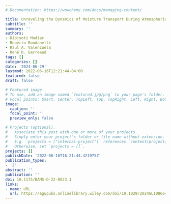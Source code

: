 ```yaml
---
# Documentation: https://wowchemy.com/docs/managing-content/

title: Unraveling the Dynamics of Moisture Transport During Atmospheric Rivers Producing Rainfall in the Southern Andes
subtitle: ''
summary: ''
authors:
- Dipjyoti Mudiar
- Roberto Rondanelli
- Raul A. Valenzuela
- René D. Garreaud
tags: []
categories: []
date: '2024-06-29'
lastmod: 2022-06-16T12:21:44-04:00
featured: false
draft: false

# Featured image
# To use, add an image named `featured.jpg/png` to your page's folder.
# Focal points: Smart, Center, TopLeft, Top, TopRight, Left, Right, BottomLeft, Bottom, BottomRight.
image:
  caption: ''
  focal_point: ''
  preview_only: false

# Projects (optional).
#   Associate this post with one or more of your projects.
#   Simply enter your project's folder or file name without extension.
#   E.g. `projects = ["internal-project"]` references `content/project/deep-learning/index.md`.
#   Otherwise, set `projects = []`.
projects: []
publishDate: '2022-06-16T16:21:44.421975Z'
publication_types:
- '2'
abstract: ''
publication: ''
doi: 10.1175/BAMS-D-22-0023.1
links:
- name: URL
  url: https://agupubs.onlinelibrary.wiley.com/doi/10.1029/2024GL108664
---
```

